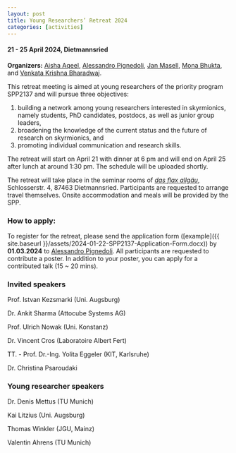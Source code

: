```yaml
---
layout: post
title: Young Researchers’ Retreat 2024
categories: [activities]
---
```


#### 21 - 25 April 2024, Dietmannsried

**Organizers:** [Aisha Aqeel](https://www.ph.tum.de/about/people/vcard/3B40DAE77B1ACCCB/?language=en/), [Alessandro Pignedoli](https://www.uni-due.de/physik/twist/alessandro_pignedoli.php), [Jan Masell](https://sites.google.com/view/janmasell/main), [Mona Bhukta](https://www.klaeui-lab.physik.uni-mainz.de/people/), and [Venkata Krishna Bharadwaj](https://www.sinova-group.physik.uni-mainz.de/team/venkata-krishna-bharadwaj/).

This retreat meeting is aimed at young researchers of the priority program SPP2137 and will pursue three objectives:
<ol>
<li> building a network among young researchers interested in skyrmionics, namely students, PhD candidates, postdocs, as well as junior group leaders, </li>
<li> broadening the knowledge of the current status and the future of research on skyrmionics, and </li>
<li> promoting individual communication and research skills. </li>
</ol>

The retreat will start on April 21 with dinner at 6 pm and will end on April 25 after lunch at around 1:30 pm. The schedule will be uploaded shortly.

The retreat will take place in the seminar rooms of [*das flax allgäu*](https://www.dasflaxhotels.com/index.php/de/), Schlosserstr. 4, 87463 Dietmannsried. Participants are requested to arrange travel themselves. Onsite accommodation and meals will be provided by the SPP.
 
### How to apply: 
To register for the retreat, please send the application form ([example]({{ site.baseurl }}/assets/2024-01-22-SPP2137-Application-Form.docx)) by **01.03.2024** to [Alessandro Pignedoli](mailto:alessandro.pignedoli@uni-due.de). All participants are requested to contribute a poster. In addition to your poster, you can apply for a contributed talk (15 ~ 20 mins).

### Invited speakers
Prof. Istvan Kezsmarki (Uni. Augsburg)

Dr. Ankit Sharma (Attocube Systems AG)

Prof. Ulrich Nowak (Uni. Konstanz)

Dr. Vincent Cros (Laboratoire Albert Fert)

TT. - Prof.  Dr.-Ing. Yolita Eggeler (KIT, Karlsruhe)

Dr. Christina Psaroudaki 

### Young researcher speakers
Dr. Denis Mettus (TU Munich)

Kai Litzius (Uni. Augsburg)

Thomas Winkler (JGU, Mainz)

Valentin Ahrens (TU Munich)